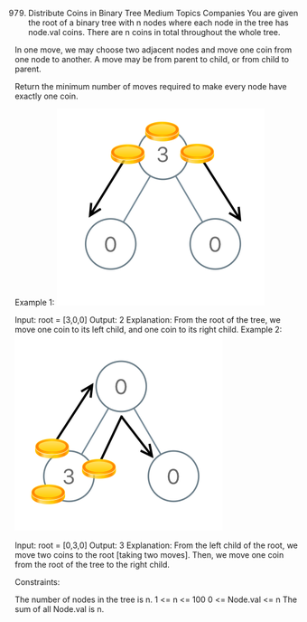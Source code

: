 979. Distribute Coins in Binary Tree
     Medium
     Topics
     Companies
     You are given the root of a binary tree with n nodes where each node in the tree has node.val coins. There are n coins in total throughout the whole tree.

In one move, we may choose two adjacent nodes and move one coin from one node to another. A move may be from parent to child, or from child to parent.

Return the minimum number of moves required to make every node have exactly one coin.



Example 1:
![](./res/img/tree1.png)

Input: root = [3,0,0]
Output: 2
Explanation: From the root of the tree, we move one coin to its left child, and one coin to its right child.
Example 2:
![](./res/img/tree2.png)

Input: root = [0,3,0]
Output: 3
Explanation: From the left child of the root, we move two coins to the root [taking two moves]. Then, we move one coin from the root of the tree to the right child.


Constraints:

The number of nodes in the tree is n.
1 <= n <= 100
0 <= Node.val <= n
The sum of all Node.val is n.